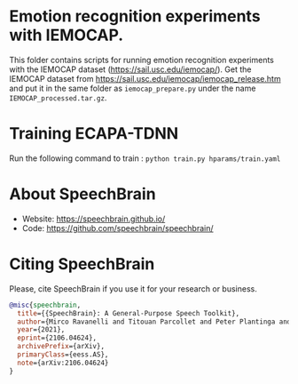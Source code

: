 # Emotion recognition experiments with IEMOCAP.
This folder contains scripts for running emotion recognition experiments with the IEMOCAP dataset (https://sail.usc.edu/iemocap/).
Get the IEMOCAP dataset from https://sail.usc.edu/iemocap/iemocap_release.htm and put it in the same folder as `iemocap_prepare.py` under the name `IEMOCAP_processed.tar.gz`.

# Training ECAPA-TDNN
Run the following command to train :
`python train.py hparams/train.yaml`

# **About SpeechBrain**
- Website: https://speechbrain.github.io/
- Code: https://github.com/speechbrain/speechbrain/

# **Citing SpeechBrain**
Please, cite SpeechBrain if you use it for your research or business.

```bibtex
@misc{speechbrain,
  title={{SpeechBrain}: A General-Purpose Speech Toolkit},
  author={Mirco Ravanelli and Titouan Parcollet and Peter Plantinga and Aku Rouhe and Samuele Cornell and Loren Lugosch and Cem Subakan and Nauman Dawalatabad and Abdelwahab Heba and Jianyuan Zhong and Ju-Chieh Chou and Sung-Lin Yeh and Szu-Wei Fu and Chien-Feng Liao and Elena Rastorgueva and François Grondin and William Aris and Hwidong Na and Yan Gao and Renato De Mori and Yoshua Bengio},
  year={2021},
  eprint={2106.04624},
  archivePrefix={arXiv},
  primaryClass={eess.AS},
  note={arXiv:2106.04624}
}
```

